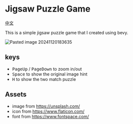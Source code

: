 # Jigsaw Puzzle Game

[中文](https://github.com/foxzool/jigsaw_puzzle/blob/master/README-CN.md)

This is a simple jigsaw puzzle game that I created using bevy.

![Pasted image 20241120183635](https://github.com/user-attachments/assets/c829f846-7a26-4c3c-a618-fead3c8ee323)



## keys

- <kbd>PageUp</kbd> / <kbd>PageDown</kbd> to zoom in/out
- <kbd>Space</kbd> to show the original image hint
- <kbd>H</kbd> to show the two match puzzle

## Assets

* image from https://unsplash.com/
* icon from https://www.flaticon.com/
* font from https://www.fontspace.com/
